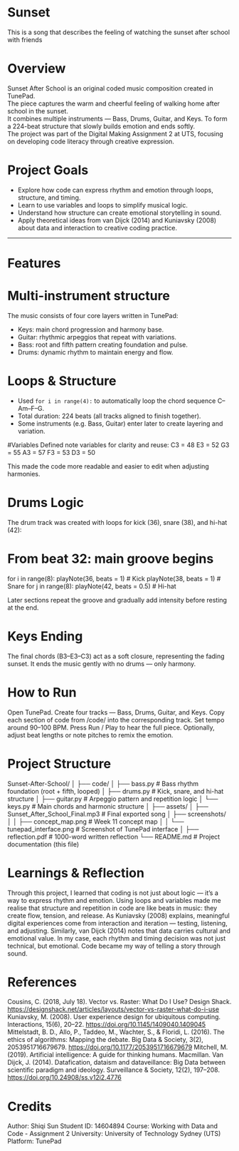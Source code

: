 # Sunset
This is a song that describes the feeling of watching the sunset after school with friends

# Overview
Sunset After School is an original coded music composition created in TunePad.  
The piece captures the warm and cheerful feeling of walking home after school in the sunset.  
It combines multiple instruments — Bass, Drums, Guitar, and Keys. To form a 224-beat structure that slowly builds emotion and ends softly.  
The project was part of the Digital Making Assignment 2 at UTS, focusing on developing code literacy through creative expression.


# Project Goals
- Explore how code can express rhythm and emotion through loops, structure, and timing.  
- Learn to use variables and loops to simplify musical logic.  
- Understand how structure can create emotional storytelling in sound.  
- Apply theoretical ideas from van Dijck (2014) and Kuniavsky (2008) about data and interaction to creative coding practice.  

---

# Features
# Multi-instrument structure
The music consists of four core layers written in TunePad:
- Keys: main chord progression and harmony base.  
- Guitar: rhythmic arpeggios that repeat with variations.  
- Bass: root and fifth pattern creating foundation and pulse.  
- Drums: dynamic rhythm to maintain energy and flow.  

# Loops & Structure
- Used `for i in range(4):` to automatically loop the chord sequence C–Am–F–G.  
- Total duration: 224 beats (all tracks aligned to finish together).  
- Some instruments (e.g. Bass, Guitar) enter later to create layering and variation.

#Variables
Defined note variables for clarity and reuse: 
C3 = 48
E3 = 52
G3 = 55
A3 = 57
F3 = 53
D3 = 50

This made the code more readable and easier to edit when adjusting harmonies.

# Drums Logic
The drum track was created with loops for kick (36), snare (38), and hi-hat (42):
# From beat 32: main groove begins
for i in range(8):
    playNote(36, beats = 1)   # Kick
    playNote(38, beats = 1)   # Snare
    for j in range(8):
        playNote(42, beats = 0.5)   # Hi-hat

Later sections repeat the groove and gradually add intensity before resting at the end.

# Keys Ending
The final chords (B3–E3–C3) act as a soft closure, representing the fading sunset.
It ends the music gently with no drums — only harmony.

# How to Run
Open TunePad.
Create four tracks — Bass, Drums, Guitar, and Keys.
Copy each section of code from /code/ into the corresponding track.
Set tempo around 90–100 BPM.
Press Run / Play to hear the full piece.
Optionally, adjust beat lengths or note pitches to remix the emotion.

# Project Structure
Sunset-After-School/
│
├── code/
│   ├── bass.py            # Bass rhythm foundation (root + fifth, looped)
│   ├── drums.py           # Kick, snare, and hi-hat structure
│   ├── guitar.py          # Arpeggio pattern and repetition logic
│   └── keys.py            # Main chords and harmonic structure
│
├── assets/
│   ├── Sunset_After_School_Final.mp3   # Final exported song
│   ├── screenshots/
│   │   ├── concept_map.png             # Week 11 concept map
│   │   └── tunepad_interface.png       # Screenshot of TunePad interface
│
├── reflection.pdf                       # 1000-word written reflection
└── README.md                            # Project documentation (this file)

# Learnings & Reflection
Through this project, I learned that coding is not just about logic — it’s a way to express rhythm and emotion.
Using loops and variables made me realise that structure and repetition in code are like beats in music: they create flow, tension, and release.
As Kuniavsky (2008) explains, meaningful digital experiences come from interaction and iteration — testing, listening, and adjusting.
Similarly, van Dijck (2014) notes that data carries cultural and emotional value.
In my case, each rhythm and timing decision was not just technical, but emotional.
Code became my way of telling a story through sound.

# References
Cousins, C. (2018, July 18). Vector vs. Raster: What Do I Use? Design Shack. 
  https://designshack.net/articles/layouts/vector-vs-raster-what-do-i-use
Kuniavsky, M. (2008). User experience design for ubiquitous computing. Interactions, 15(6), 20–22. https://doi.org/10.1145/1409040.1409045
Mittelstadt, B. D., Allo, P., Taddeo, M., Wachter, S., & Floridi, L. (2016). The ethics of algorithms:  Mapping the debate. Big Data &        Society, 3(2), 2053951716679679. https://doi.org/10.1177/2053951716679679
Mitchell, M. (2019). Artificial intelligence: A guide for thinking humans. Macmillan.
Van Dijck, J. (2014). Datafication, dataism and dataveillance: Big Data between scientific paradigm and ideology. Surveillance & Society,     12(2), 197–208. https://doi.org/10.24908/ss.v12i2.4776

# Credits
Author: Shiqi Sun
Student ID: 14604894
Course: Working with Data and Code - Assignment 2
University: University of Technology Sydney (UTS)
Platform: TunePad

